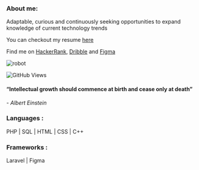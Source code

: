 ### About me: 
Adaptable, curious and continuously seeking opportunities to expand knowledge of current technology trends 

You can checkout my resume [here](https://drive.google.com/file/d/1zDjODMgKXAllRbr0X_27G9kcuyzclAPW/view?usp=sharing)

Find me on [HackerRank](https://www.hackerrank.com/h1910876), [Dribble](https://www.dribbble.com/reza11981284128) and [Figma](https://www.figma.com/@reza1198)


![robot](https://github.com/RezaAlHassan/RezaAlHassan/assets/24864973/d60669a9-60cb-4aa3-9d7d-1c15f2d36135)

![GitHub Views](https://komarev.com/ghpvc/?username=<username>)

#### “Intellectual growth should commence at birth and cease only at death”
 <em> - Albert Einstein </em>

### Languages :
PHP | SQL | HTML | CSS | C++ 

### Frameworks :
Laravel | Figma 







